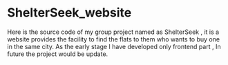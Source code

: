 # ShelterSeek_website
Here is the source code of my group project named as ShelterSeek , it is a website provides the facility to find the flats to them who wants to buy one in the same city. As the early stage I have developed only frontend part , In future the project would be update.
